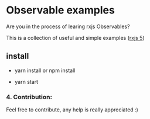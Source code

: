 # Observable examples

Are you in the process of learing rxjs Observables? 

This is a collection of useful and simple examples  (<a href="https://github.com/Reactive-Extensions/RxJS">rxjs 5</a>)

## install

- yarn install or npm install

- yarn start

### 4. Contribution:
Feel free to contribute, any help is really appreciated :)

